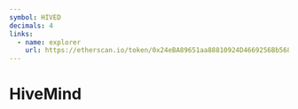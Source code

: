 ```yaml
---
symbol: HIVED
decimals: 4
links:
  - name: explorer
    url: https://etherscan.io/token/0x24eBA89651aa88810924D4669256Bb56832902fe
---
```


# HiveMind
